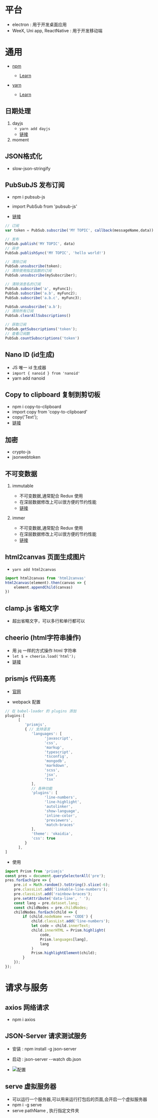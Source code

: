 # 平台

+ electron : 用于开发桌面应用
+ WeeX, Uni app, ReactNative : 用于开发移动端

# 通用

+ [npm](https://www.npmjs.com/)
  + [Learn](https://www.npmjs.cn/)

+ [yarn](https://yarnpkg.com/)
  + [Learn](https://yarn.bootcss.com/docs/)

## 日期处理

1. dayjs
   + `yarn add dayjs`
   + [链接](https://www.npmjs.com/package/dayjs)
2. moment

## JSON格式化

+ slow-json-stringify

## PubSubJS 发布订阅

+ npm i pubsub-js

+ import PubSub from 'pubsub-js'

+ [链接](https://www.npmjs.com/package/pubsub-js)

```js
// 订阅
var token = PubSub.subscribe('MY TOPIC', callback(messageName,data))

// 发布
PubSub.publish('MY TOPIC', data)
// 异步
PubSub.publishSync('MY TOPIC', 'hello world!')

// 清除订阅
PubSub.unsubscribe(token);
// 清除使用指定函数的订阅
PubSub.unsubscribe(mySubscriber);

// 清除消息名的订阅
PubSub.subscribe('a', myFunc1);
PubSub.subscribe('a.b', myFunc2);
PubSub.subscribe('a.b.c', myFunc3);

PubSub.unsubscribe('a.b');
// 清除所有订阅
PubSub.clearAllSubscriptions()

// 获取订阅
PubSub.getSubscriptions('token');
// 查看订阅数
PubSub.countSubscriptions('token')
```

## Nano ID (id生成)

+ JS 唯一 id 生成器
+ `import { nanoid } from 'nanoid'`
+ yarn add nanoid



## Copy to clipboard 复制到剪切板

+ npm i copy-to-clipboard
+ import copy from 'copy-to-clipboard'
+ copy('Text');
+ [链接](https://www.npmjs.com/package/copy-to-clipboard)

## 加密

+ crypto-js
+ jsonwebtoken

## 不可变数据

1. immutable
   + 不可变数据,通常配合 Redux 使用
   + 在深层数据修改上可以很方便的节约性能
   + [链接](https://www.npmjs.com/package/immutable)

2. immer
   + 不可变数据,通常配合 Redux 使用
   + 在深层数据修改上可以很方便的节约性能
   + [链接](https://immerjs.github.io/immer/)

## html2canvas 页面生成图片

+ `yarn add html2canvas`

```js
import html2canvas from 'html2canvas'
html2canvas(element).then(canvas => {
    element.appendChild(canvas)
})
```

## clamp.js 省略文字

+ 超出省略文字，可以多行和单行都可以

## cheerio (html字符串操作)

+ 用 jq 一样的方式操作 html 字符串
+ `let $ = cheerio.load('html');`
+ [链接](https://www.npmjs.com/package/cheerio)

## prismjs 代码高亮

+ [官网](https://prismjs.com/)

+ webpack 配置

```js
// 在 babel-loader 的 plugins 添加
plugins:[
      [
         'prismjs',
         { // 支持语言
            'languages': [
                  'javascript',
                  'css',
                  'markup',
                  'typescript',
                  'tsconfig',
                  'mongodb',
                  'markdown',
                  'scss',
                  'jsx',
                  'tsx'
            ],
            // 各种功能
            'plugins': [
                  'line-numbers',
                  'line-highlight',
                  'autolinker',
                  'show-language',
                  'inline-color',
                  'previewers',
                  'match-braces'
            ],
            'theme': 'okaidia',
            'css': true
         }
      ],
]
```

+ 使用

```js
import Prism from 'prismjs'
const pres = document.querySelectorAll('pre');
pres.forEach(pre => {
    pre.id = Math.random().toString().slice(-6);
    pre.classList.add('linkable-line-numbers');
    pre.classList.add('rainbow-braces');
    pre.setAttribute('data-line', ' ');
    const lang = pre.dataset.lang;
    const childNodes = pre.childNodes;
    childNodes.forEach(child => {
        if (child.nodeName === 'CODE') {
            child.classList.add('line-numbers');
            let code = child.innerText;
            child.innerHTML = Prism.highlight(
                code,
                Prism.languages[lang],
                lang
            )
            Prism.highlightElement(child);
        }
    });
});
```

# 请求与服务

## axios 网络请求

+ npm i axios

## JSON-Server  请求测试服务

+ 安装 : npm install -g json-server
+ 启动 : json-server --watch db.json

+ ![配置](./images/json-server.webp)

## serve 虚拟服务器

+ 可以运行一个服务器,可以用来运行打包后的页面,会开启一个虚拟服务器
+ npm i -g serve
+ serve pathName , 执行指定文件夹
